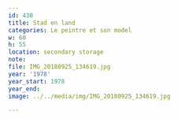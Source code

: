```yaml
---
id: 430
title: Stad en land
categories: Le peintre et son model
w: 60
h: 55
location: secondary storage
note:
file: IMG_20180925_134619.jpg
year: '1978'
year_start: 1978
year_end:
image: ../../media/img/IMG_20180925_134619.jpg

---
```

